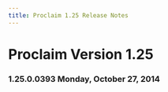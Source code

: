 ```yaml
---
title: Proclaim 1.25 Release Notes
---
```


# Proclaim Version 1.25

### 1.25.0.0393 Monday, October 27, 2014
